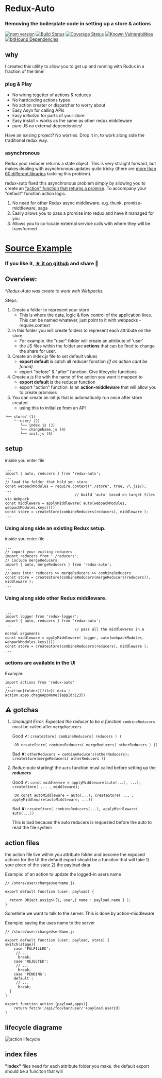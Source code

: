 # Redux-Auto

### Removing the boilerplate code in setting up a store & actions

[![npm version](https://badge.fury.io/js/redux-auto.svg)](https://badge.fury.io/js/redux-auto)
[![Build Status](https://travis-ci.org/codemeasandwich/redux-auto.svg?branch=master)](https://travis-ci.org/codemeasandwich/redux-auto)
[![Coverage Status](https://coveralls.io/repos/github/codemeasandwich/redux-auto/badge.svg?branch=master)](https://coveralls.io/github/codemeasandwich/redux-auto?branch=master)
[![Known Vulnerabilities](https://snyk.io/test/npm/redux-auto/badge.svg)](https://snyk.io/test/npm/redux-auto)
[![bitHound Dependencies](https://www.bithound.io/github/codemeasandwich/redux-auto/badges/dependencies.svg)](https://www.bithound.io/github/codemeasandwich/redux-auto/master/dependencies/npm)

## why

I created this utility to allow you to get up and running with Rudux in a fraction of the time!

### plug & Play
* No wiring togetter of actions & reduces 
* No hardcoding actions types
* No action creater or dispatcher to worry about
* Easy Asyn for calling APIs
* Easy *initialize* for parts of your store
* Easy install = works as the same as other redux middleware
* pure JS no external dependencies!

Have an exising project? No worries. Drop it in, to work along side the traditional redux way. 

### asynchronous

Redux your reducer returns a state object. This is very straight forward, but makes dealing with asynchronous updates quite tricky (there are [more than 60 different libraries](https://github.com/markerikson/redux-ecosystem-links/blob/master/side-effects.md) tackling this problem).

redux-auto fixed this asynchronous problem simply by allowing you to create an ["action" function that returns a promise](#action-files). To accompany your "default" function action logic.

1) No need for other Redux async middleware. e.g. thunk, promise-middleware, saga
2) Easily allows you to pass a promise into redux and have it managed for you
3) Allows you to co-locate external service calls with where they will be transformed

# [Source Example](https://github.com/codemeasandwich/redux-auto/tree/master/example)

### If you like it, [★ it on github](https://github.com/codemeasandwich/graphql-query-builder) and share  :beers:



## Overview: 

**Redux-Auto was create to work with Webpacks.*

Steps:

1) Create a folder to represent your store
	* This is where the data, logic & flow control of the application lives. This can be named whatever, just point to it with webpacks - require.context
2) In this folder you will create folders to represent each attribute on the store
	* For example. the "user" folder will create an attribute of 'user'
	* the JS files within the folder are **actions** that can be fired to change the share for user.
3) Create an index.js file to set default values 
	* **export default** is catch all reducer function *(if an action cant be found)*
	* export "before" & "after" function. Give lifecyclie functions
4) Create a js file with the name of the action you want it mapped to
	* **export default** is the reducer function 
	* export "action" function. Is an **action-middleware** that will allow you to create promises
5) You can create an init.js that is automatically run once after store created
	* using this to initialize from an API

```
└── store/ (1)
    └──user/ (2)
       └── index.js (3)
       └── changeName.js (4)
       └── init.js (5)
```


## setup

inside you enter file

```JS
...
import { auto, reducers } from 'redux-auto';
...
// load the folder that hold you store
const webpackModules = require.context("./store", true, /\.js$/);
...
                                // build 'auto' based on target files via Webpack
const middleware = applyMiddleware( auto(webpackModules, webpackModules.keys()))
const store = createStore(combineReducers(reducers), middleware );
...

```

### Using along side an existing Redux setup.

inside you enter file

```JS
...
// import your exiting reducers
import reducers from './reducers';
// include mergeReducers
import { auto, mergeReducers } from 'redux-auto';
...
// pass into: reducers >> mergeReducers >> combineReducers
const store = createStore(combineReducers(mergeReducers(reducers)), middleware );
...

```

### Using along side other Redux middleware.

```JS

...
import logger from 'redux-logger';
import { auto, reducers } from 'redux-auto';
...
                                // pass all the middlewares in a normal arguments
const middleware = applyMiddleware( logger, auto(webpackModules, webpackModules.keys()))
const store = createStore(combineReducers(reducers), middleware );
...

```


### actions are available in the UI

Example:

```JS
import actions from 'redux-auto'
...
//action[folder][file]( data )
action.apps.chageAppName({appId:123})
```


## ⚠ gotchas

1) *Uncaught Error: Expected the reducer to be a function* ``combineReducers`` must be called after ``mergeReducers``
	
	Good ✔: ``createStore( combineReducers( reducers ) )`` 
	
		OR createStore( combineReducers( mergeReducers( otherReducers ) ))
	
	Bad ✘: ``otherReducers = combineReducers(otherReducers); createStore(mergeReducers( otherReducers ))``

2) *Redux-auto* starting! the ``auto`` function must called before setting up the **_reducers_**
	
	Good ✔: ``const middleware = applyMiddleware(auto(...), ...); createStore( ... , middleware);`` 
	
		OR const autoMiddleware = auto(...); createStore( ... , applyMiddleware(autoMiddleware, ...))
	
	Bad ✘: ``createStore( combineReducers(...), applyMiddleware( auto(...))``
	
	This is bad because the auto reducers is requested before the auto to read the file system


## action files

the action file live within you attribute folder and become the exposed actions for the UI
the default export should be a funciton that will take 1) your piece of the state 2) the payload data


Example: of an action to update the logged-in users name

```JS
// /store/user/changeUserName.js

export default function (user, payload) {

  return Object.assign({}, user,{ name : payload.name } );
}

```

Sometime we want to talk to the server. This is done by action-middleware

Example: saving the uses name to the server

```JS
// /store/user/changeUserName.js

export default function (user, payload, state) {
switch(stage){
    case 'FULFILLED':
     // ...
      break;
    case 'REJECTED':
     // ...
      break;
    case 'PENDING':
    default :
     // ...
      break;
  }
}

export function action (payload,apps){
	return fetch('/api/foo/bar/user/'+payload.userId)
}

```

## lifecycle diagrame

![action lifecycle][lifecycle]



## index files

**"index"** files need for each attribute folder you make.
the default export should be a funciton that will




[lifecycle]:https://docs.google.com/uc?id=0B39u552cxASjU2M5TVZkRGlzZkE
